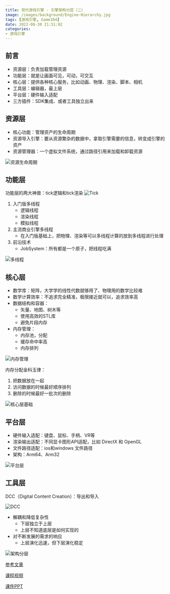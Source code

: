 ```yaml
---
title: 现代游戏引擎 - 引擎架构分层（二）
image: /images/background/Engine-Hierarchy.jpg
tags: [游戏引擎, Game104]
date: 2022-08-30 21:51:02
categories:
- 游戏引擎
---
```

## 前言
* 资源层：负责加载管理资源
* 功能层：就是让画面可见，可动，可交互
* 核心层：提供各种核心服务，比如动画、物理、渲染、脚本、相机
* 工具层：编辑器，最上层
* 平台层：硬件输入适配
* 三方插件：SDK集成、或者工具独立出来

## 资源层
* 核心功能：管理资产的生命周期
* 资源导入引擎：要从资源繁杂的数据中，拿取引擎需要的信息，转变成引擎的资产
* 资源管理器：一个虚拟文件系统，通过路径引用来加载和卸载资源

![资源生命周期](/images/article/Games104/02/Games104_02_01.png)

## 功能层
功能层的两大神兽：tick逻辑和tick渲染
![Tick](/images/article/Games104/02/Games104_02_02.png)

1. 入门版多线程
   * 逻辑线程
   * 渲染线程
   * 模拟线程
2. 主流商业引擎多线程
   * 在入门版基础上，把物理、渲染等可以多线程计算的放到多线程进行处理
3. 前沿技术
   * JobSystem：所有都是一个原子，把线程吃满

![多线程](/images/article/Games104/02/Games104_02_03.png)

## 核心层

* 数学库：矩阵，大学学的线性代数就够用了、物理用的数学比较难
* 数学计算效率：不追求完全精准，极限接近就可以，追求效率高
* 数据结构和容器：
  * 矢量、地图、树木等
  * 使用高效的STL库
  * 避免片段内存
* 内存管理：
  * 内存池，分配
  * 缓存命中率高
  * 内存排列

![内存管理](/images/article/Games104/02/Games104_02_08.png)

内存分配金科玉律：
1. 把数据放在一起
2. 访问数据的时候最好顺序排列
3. 删除的时候最好一批次的删除

![核心层基础](/images/article/Games104/02/Games104_02_04.png)

## 平台层

* 硬件输入适配：键盘、鼠标、手柄、VR等
* 渲染输出适配：不同显卡图形API适配，比如 DirectX 和 OpenGL
* 文件路径适配：ios和windows 文件路径
* 架构：Arm64、Arm32

![平台层](/images/article/Games104/02/Games104_02_05.png)

## 工具层

DCC（Digital Content Creation）：导出和导入

![DCC](/images/article/Games104/02/Games104_02_06.png)

* 解耦和降低复杂性
  * 下层独立于上层
  * 上层不知道底层是如何实现的
* 对不断发展的需求的响应
  * 上层演化迅速，但下层演化稳定

![架构分层](/images/article/Games104/02/Games104_02_07.png)

[参考文章](https://zhuanlan.zhihu.com/p/499674385)

[课程视频](https://www.bilibili.com/video/BV12Z4y1B7th/?spm_id_from=333.788&vd_source=422a2ce23eb94fdbdfc2824aa2898ea5)

[课件PPT](https://cdn.boomingtech.com/games104_static/upload/GAMES104_lecture02Layered%20Architecture%20of%20Game%20Engine.pdf)
